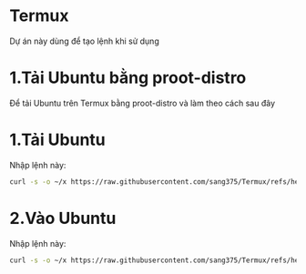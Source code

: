 # Termux
Dự án này dùng để tạo lệnh khi sử dụng
# 1.Tải Ubuntu bằng proot-distro
Để tải Ubuntu trên Termux bằng proot-distro và làm theo cách sau đây
# 1.Tải Ubuntu
Nhập lệnh này:
``` bash
curl -s -o ~/x https://raw.githubusercontent.com/sang375/Termux/refs/heads/main/installubuntuprootdistro.sh && . ~/x
```
# 2.Vào Ubuntu
Nhập lệnh này:
``` bash
curl -s -o ~/x https://raw.githubusercontent.com/sang375/Termux/refs/heads/main/ubuntuprootdistro.sh && . ~/x
```
